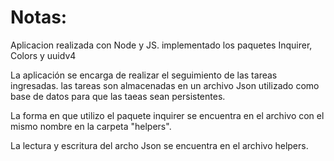 # Notas:
Aplicacion realizada con Node y JS.
implementado los paquetes Inquirer, Colors y uuidv4

La aplicación se encarga de realizar el seguimiento de las tareas ingresadas.
las tareas son almacenadas en un archivo Json utilizado como base de datos para que las taeas sean persistentes.

La forma en que utilizo el paquete inquirer se encuentra en el archivo con el mismo nombre en la carpeta "helpers".

La lectura y escritura del archo Json se encuentra en el archivo helpers.